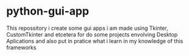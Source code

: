 # python-gui-app
This repossitory i create some gui apps i am made using Tkinter, CustomTkinter and etcetera for do some projects envolving Desktop Aplications and also put in pratice what i learn in my knowledge of this frameworks
